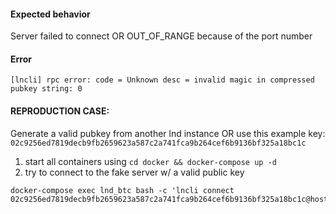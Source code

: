 #### Expected behavior

Server failed to connect OR OUT_OF_RANGE because of the port number

#### Error

`[lncli] rpc error: code = Unknown desc = invalid magic in compressed pubkey string: 0`

#### REPRODUCTION CASE:

Generate a valid pubkey from another lnd instance OR use this example key: `02c9256ed7819decb9fb2659623a587c2a741fca9b264cef6b9136bf325a18bc1c`

1. start all containers using `cd docker && docker-compose up -d`
2. try to connect to the fake server w/ a valid public key


```
docker-compose exec lnd_btc bash -c 'lncli connect 02c9256ed7819decb9fb2659623a587c2a741fca9b264cef6b9136bf325a18bc1c@host.docker.internal:28492'
```
